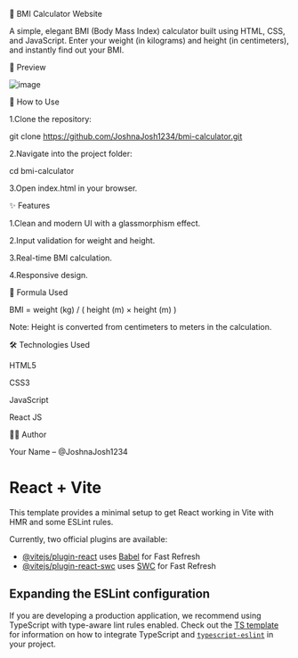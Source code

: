 💪 BMI Calculator Website

A simple, elegant BMI (Body Mass Index) calculator built using HTML, CSS, and JavaScript. Enter your weight (in kilograms) and height (in centimeters), and instantly find out your BMI.

📸 Preview

![image](https://github.com/user-attachments/assets/09b05ab0-7ea1-4b0c-85cd-05f2fec2f742)

🚀 How to Use

1.Clone the repository:

git clone https://github.com/JoshnaJosh1234/bmi-calculator.git

2.Navigate into the project folder:

cd bmi-calculator

3.Open index.html in your browser.

✨ Features

1.Clean and modern UI with a glassmorphism effect.

2.Input validation for weight and height.

3.Real-time BMI calculation.

4.Responsive design.

🧮 Formula Used

BMI = weight (kg) / ( height (m) × height (m) )

Note: Height is converted from centimeters to meters in the calculation.

🛠️ Technologies Used

HTML5

CSS3

JavaScript

React JS

👩‍💻 Author

Your Name – @JoshnaJosh1234

# React + Vite

This template provides a minimal setup to get React working in Vite with HMR and some ESLint rules.

Currently, two official plugins are available:

- [@vitejs/plugin-react](https://github.com/vitejs/vite-plugin-react/blob/main/packages/plugin-react) uses [Babel](https://babeljs.io/) for Fast Refresh
- [@vitejs/plugin-react-swc](https://github.com/vitejs/vite-plugin-react/blob/main/packages/plugin-react-swc) uses [SWC](https://swc.rs/) for Fast Refresh

## Expanding the ESLint configuration

If you are developing a production application, we recommend using TypeScript with type-aware lint rules enabled. Check out the [TS template](https://github.com/vitejs/vite/tree/main/packages/create-vite/template-react-ts) for information on how to integrate TypeScript and [`typescript-eslint`](https://typescript-eslint.io) in your project.
